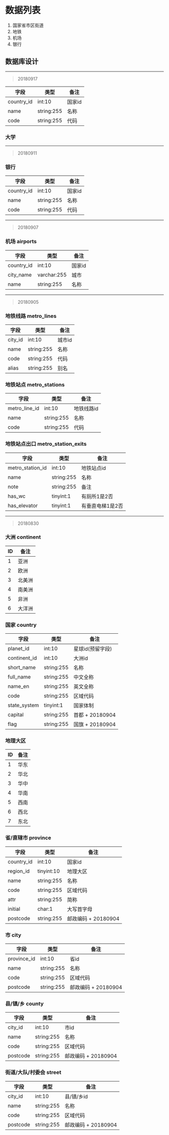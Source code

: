 # 数据列表

1. 国家省市区街道
2. 地铁
3. 机场
4. 银行

## 数据库设计

---
> 20180917

字段|类型|备注
-|-|-
country_id|int:10|国家id
name|string:255|名称
code|string:255|代码


### 大学

---
> 20180911

### 银行

字段|类型|备注
-|-|-
country_id|int:10|国家id
name|string:255|名称
code|string:255|代码

---
> 20180907

### 机场 airports

字段|类型|备注
-|-|-
country_id|int:10|国家id
city_name|varchar:255|城市
name|string:255|名称

---
> 20180905

### 地铁线路 metro_lines

字段|类型|备注
-|-|-
city_id|int:10|城市id
name|string:255|名称
code|string:255|代码
alias|string:255|别名

### 地铁站点 metro_stations

字段|类型|备注
-|-|-
metro_line_id|int:10|地铁线路id
name|string:255|名称
code|string:255|代码

### 地铁站点出口 metro_station_exits

字段|类型|备注
-|-|-
metro_station_id|int:10|地铁站点id
name|string:255|名称
note|string:255|备注
has_wc|tinyint:1|有厕所1是2否
has_elevator|tinyint:1|有垂直电梯1是2否

---
> 20180830

### 大洲 continent

ID|备注
-|-
1|亚洲
2|欧洲
3|北美洲
4|南美洲
5|非洲
6|大洋洲

### 国家 country

字段|类型|备注
-|-|-
planet_id|int:10|星球id(预留字段)
continent_id|int:10|大洲id
short_name|string:255|名称
full_name|string:255|中文全称
name_en|string:255|英文全称
code|string:255|区域代码
state_system|tinyint:1|国家体制
capital|string:255|首都 + 20180904
flag|string:255|国旗 + 20180904

### 地理大区

ID|备注
-|-
1|华东
2|华北
3|华中
4|华南
5|西南
6|西北
7|东北

### 省/直辖市 province

字段|类型|备注
-|-|-
country_id|int:10|国家id
region_id|tinyint:10|地理大区
name|string:255|名称
code|string:255|区域代码
attr|string:255|简称
initial|char:1|大写首字母
postcode|string:255|邮政编码 + 20180904

### 市 city

字段|类型|备注
-|-|-
province_id|int:10|省id
name|string:255|名称
code|string:255|区域代码
postcode|string:255|邮政编码 + 20180904

### 县/镇/乡 county

字段|类型|备注
-|-|-
city_id|int:10|市id
name|string:255|名称
code|string:255|区域代码
postcode|string:255|邮政编码 + 20180904

### 街道/大队/村委会 street

字段|类型|备注
-|-|-
city_id|int:10|县/镇/乡id
name|string:255|名称
code|string:255|区域代码
postcode|string:255|邮政编码 + 20180904
